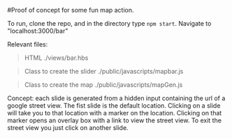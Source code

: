 #Proof of concept for some fun map action.

To run, clone the repo, and in the directory type `npm start`.
Navigate to "localhost:3000/bar"

Relevant files:
> HTML
> ./views/bar.hbs

> Class to create the slider
> ./public/javascripts/mapbar.js

> Class to create the map 
> ./public/javascripts/mapGen.js

Concept: each slide is generated from a hidden input containing the url of a google street view. 
The fist slide is the default location. Clicking on a slide will take you to that location with a marker on the location.
Clicking on that marker opens an overlay box with a link to view the street view. To exit the street view you just click on another slide.
